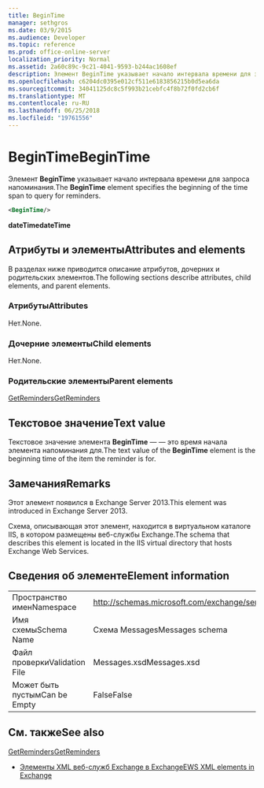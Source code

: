 ```yaml
---
title: BeginTime
manager: sethgros
ms.date: 03/9/2015
ms.audience: Developer
ms.topic: reference
ms.prod: office-online-server
localization_priority: Normal
ms.assetid: 2a60c89c-9c21-4041-9593-b244ac1608ef
description: Элемент BeginTime указывает начало интервала времени для запроса напоминания.
ms.openlocfilehash: c6204dc0395e012cf511e6183856215b0d5ea6da
ms.sourcegitcommit: 34041125dc8c5f993b21cebfc4f8b72f0fd2cb6f
ms.translationtype: MT
ms.contentlocale: ru-RU
ms.lasthandoff: 06/25/2018
ms.locfileid: "19761556"
---
```

# <a name="begintime"></a><span data-ttu-id="2f4a4-103">BeginTime</span><span class="sxs-lookup"><span data-stu-id="2f4a4-103">BeginTime</span></span>

<span data-ttu-id="2f4a4-104">Элемент **BeginTime** указывает начало интервала времени для запроса напоминания.</span><span class="sxs-lookup"><span data-stu-id="2f4a4-104">The **BeginTime** element specifies the beginning of the time span to query for reminders.</span></span> 
  
```XML
<BeginTime/>
```

 <span data-ttu-id="2f4a4-105">**dateTime**</span><span class="sxs-lookup"><span data-stu-id="2f4a4-105">**dateTime**</span></span>
## <a name="attributes-and-elements"></a><span data-ttu-id="2f4a4-106">Атрибуты и элементы</span><span class="sxs-lookup"><span data-stu-id="2f4a4-106">Attributes and elements</span></span>

<span data-ttu-id="2f4a4-107">В разделах ниже приводится описание атрибутов, дочерних и родительских элементов.</span><span class="sxs-lookup"><span data-stu-id="2f4a4-107">The following sections describe attributes, child elements, and parent elements.</span></span>
  
### <a name="attributes"></a><span data-ttu-id="2f4a4-108">Атрибуты</span><span class="sxs-lookup"><span data-stu-id="2f4a4-108">Attributes</span></span>

<span data-ttu-id="2f4a4-109">Нет.</span><span class="sxs-lookup"><span data-stu-id="2f4a4-109">None.</span></span>
  
### <a name="child-elements"></a><span data-ttu-id="2f4a4-110">Дочерние элементы</span><span class="sxs-lookup"><span data-stu-id="2f4a4-110">Child elements</span></span>

<span data-ttu-id="2f4a4-111">Нет.</span><span class="sxs-lookup"><span data-stu-id="2f4a4-111">None.</span></span>
  
### <a name="parent-elements"></a><span data-ttu-id="2f4a4-112">Родительские элементы</span><span class="sxs-lookup"><span data-stu-id="2f4a4-112">Parent elements</span></span>

[<span data-ttu-id="2f4a4-113">GetReminders</span><span class="sxs-lookup"><span data-stu-id="2f4a4-113">GetReminders</span></span>](getreminders.md)
  
## <a name="text-value"></a><span data-ttu-id="2f4a4-114">Текстовое значение</span><span class="sxs-lookup"><span data-stu-id="2f4a4-114">Text value</span></span>

<span data-ttu-id="2f4a4-115">Текстовое значение элемента **BeginTime** — — это время начала элемента напоминания для.</span><span class="sxs-lookup"><span data-stu-id="2f4a4-115">The text value of the **BeginTime** element is the beginning time of the item the reminder is for.</span></span> 
  
## <a name="remarks"></a><span data-ttu-id="2f4a4-116">Замечания</span><span class="sxs-lookup"><span data-stu-id="2f4a4-116">Remarks</span></span>

<span data-ttu-id="2f4a4-117">Этот элемент появился в Exchange Server 2013.</span><span class="sxs-lookup"><span data-stu-id="2f4a4-117">This element was introduced in Exchange Server 2013.</span></span>
  
<span data-ttu-id="2f4a4-118">Схема, описывающая этот элемент, находится в виртуальном каталоге IIS, в котором размещены веб-службы Exchange.</span><span class="sxs-lookup"><span data-stu-id="2f4a4-118">The schema that describes this element is located in the IIS virtual directory that hosts Exchange Web Services.</span></span>
  
## <a name="element-information"></a><span data-ttu-id="2f4a4-119">Сведения об элементе</span><span class="sxs-lookup"><span data-stu-id="2f4a4-119">Element information</span></span>

|||
|:-----|:-----|
|<span data-ttu-id="2f4a4-120">Пространство имен</span><span class="sxs-lookup"><span data-stu-id="2f4a4-120">Namespace</span></span>  <br/> |http://schemas.microsoft.com/exchange/services/2006/messages  <br/> |
|<span data-ttu-id="2f4a4-121">Имя схемы</span><span class="sxs-lookup"><span data-stu-id="2f4a4-121">Schema Name</span></span>  <br/> |<span data-ttu-id="2f4a4-122">Схема Messages</span><span class="sxs-lookup"><span data-stu-id="2f4a4-122">Messages schema</span></span>  <br/> |
|<span data-ttu-id="2f4a4-123">Файл проверки</span><span class="sxs-lookup"><span data-stu-id="2f4a4-123">Validation File</span></span>  <br/> |<span data-ttu-id="2f4a4-124">Messages.xsd</span><span class="sxs-lookup"><span data-stu-id="2f4a4-124">Messages.xsd</span></span>  <br/> |
|<span data-ttu-id="2f4a4-125">Может быть пустым</span><span class="sxs-lookup"><span data-stu-id="2f4a4-125">Can be Empty</span></span>  <br/> |<span data-ttu-id="2f4a4-126">False</span><span class="sxs-lookup"><span data-stu-id="2f4a4-126">False</span></span>  <br/> |
   
## <a name="see-also"></a><span data-ttu-id="2f4a4-127">См. также</span><span class="sxs-lookup"><span data-stu-id="2f4a4-127">See also</span></span>



[<span data-ttu-id="2f4a4-128">GetReminders</span><span class="sxs-lookup"><span data-stu-id="2f4a4-128">GetReminders</span></span>](getreminders.md)


- [<span data-ttu-id="2f4a4-129">Элементы XML веб-служб Exchange в Exchange</span><span class="sxs-lookup"><span data-stu-id="2f4a4-129">EWS XML elements in Exchange</span></span>](ews-xml-elements-in-exchange.md)

